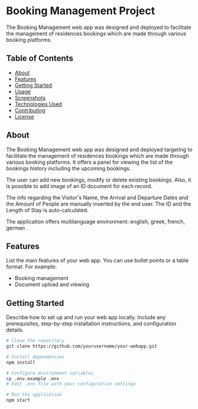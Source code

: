 # Booking Management Project

The Booking Management web app was designed and deployed to facilitate the management of residences bookings which are made through various booking platforms.

## Table of Contents

- [About](#about)
- [Features](#features)
- [Getting Started](#getting-started)
- [Usage](#usage)
- [Screenshots](#screenshots)
- [Technologies Used](#technologies-used)
- [Contributing](#contributing)
- [License](#license)

## About

The Booking Management web app was designed and deployed targeting to facilitate the management of residences bookings which are made through various booking platforms.
It offers a panel for viewing the list of the bookings history including the upcoming bookings.

The user can add new bookings, modify or delete existing bookings. Also, it is possible to add image of an ID document for each record.

The info regarding the Visitor's Name, the Arrival and Departure Dates and the Amount of People are manually inserted by the end user. The ID and the Length of Stay is auto-calculated.

The application offers multilanguage environment: english, greek, french, german .

## Features

List the main features of your web app. You can use bullet points or a table format. For example:

- Booking management
- Document upload and viewing

## Getting Started

Describe how to set up and run your web app locally. Include any prerequisites, step-by-step installation instructions, and configuration details.

```bash
# Clone the repository
git clone https://github.com/yourusername/your-webapp.git

# Install dependencies
npm install

# Configure environment variables
cp .env.example .env
# Edit .env file with your configuration settings

# Run the application
npm start

